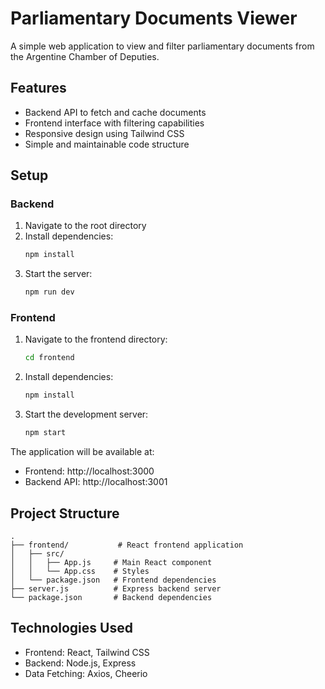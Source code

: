 # Parliamentary Documents Viewer

A simple web application to view and filter parliamentary documents from the Argentine Chamber of Deputies.

## Features

- Backend API to fetch and cache documents
- Frontend interface with filtering capabilities
- Responsive design using Tailwind CSS
- Simple and maintainable code structure

## Setup

### Backend

1. Navigate to the root directory
2. Install dependencies:
   ```bash
   npm install
   ```
3. Start the server:
   ```bash
   npm run dev
   ```

### Frontend

1. Navigate to the frontend directory:
   ```bash
   cd frontend
   ```
2. Install dependencies:
   ```bash
   npm install
   ```
3. Start the development server:
   ```bash
   npm start
   ```

The application will be available at:
- Frontend: http://localhost:3000
- Backend API: http://localhost:3001

## Project Structure

```
.
├── frontend/           # React frontend application
│   ├── src/
│   │   ├── App.js     # Main React component
│   │   └── App.css    # Styles
│   └── package.json   # Frontend dependencies
├── server.js          # Express backend server
└── package.json       # Backend dependencies
```

## Technologies Used

- Frontend: React, Tailwind CSS
- Backend: Node.js, Express
- Data Fetching: Axios, Cheerio 